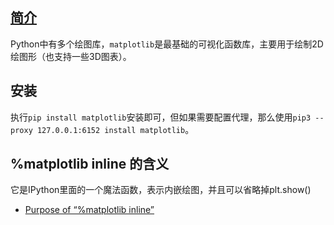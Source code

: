 ## [简介](https://matplotlib.org/)

Python中有多个绘图库，`matplotlib`是最基础的可视化函数库，主要用于绘制2D绘图形（也支持一些3D图表）。


## 安装

执行`pip install matplotlib`安装即可，但如果需要配置代理，那么使用`pip3 --proxy 127.0.0.1:6152 install matplotlib`。


## %matplotlib inline 的含义

它是IPython里面的一个魔法函数，表示内嵌绘图，并且可以省略掉plt.show()

- [Purpose of “%matplotlib inline”](https://stackoverflow.com/questions/43027980/purpose-of-matplotlib-inline)

